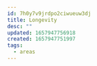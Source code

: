 ```yaml
---
id: 7h0y7v9jrdpo2ciwueuw3dj
title: Longevity
desc: ""
updated: 1657947756918
created: 1657947751997
tags:
  - areas
---
```

